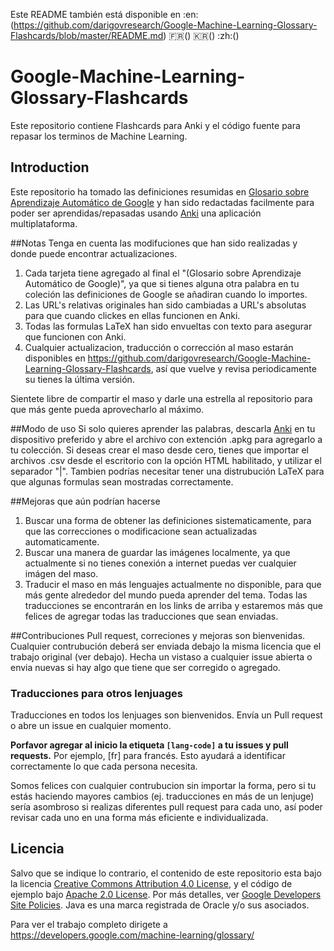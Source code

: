 Este README también está disponible en :en:(https://github.com/darigovresearch/Google-Machine-Learning-Glossary-Flashcards/blob/master/README.md) :fr:() :kr:() :zh:()
# Google-Machine-Learning-Glossary-Flashcards
Este repositorio contiene Flashcards para Anki y el código fuente para repasar los terminos de Machine Learning.

## Introduction
Este repositorio ha tomado las definiciones resumidas en [Glosario sobre Aprendizaje Automático de Google](https://developers.google.com/machine-learning/glossary/) y han sido redactadas facilmente para poder ser aprendidas/repasadas usando <a href="https://apps.ankiweb.net/">Anki</a> una aplicación multiplataforma.

##Notas
Tenga en cuenta las modifuciones que han sido realizadas y donde puede encontrar actualizaciones.
1. Cada tarjeta tiene agregado al final el "(Glosario sobre Aprendizaje Automático de Google)", ya que si tienes alguna otra palabra en tu coleción las definiciones de Google se añadiran cuando lo importes.
2. Las URL's relativas originales han sido cambiadas a URL's absolutas para que cuando clickes en ellas funcionen en Anki.
3. Todas las formulas LaTeX han sido envueltas con texto para asegurar que funcionen con Anki.
4. Cualquier actualizacion, traducción o corrección al maso estarán disponibles en <a href="https://github.com/darigovresearch/Google-Machine-Learning-Glossary-Flashcards">https://github.com/darigovresearch/Google-Machine-Learning-Glossary-Flashcards</a>, así que vuelve y revisa periodicamente su tienes la última versión.

Sientete libre de compartir el maso y darle una estrella al repositorio para que más gente pueda aprovecharlo al máximo.

##Modo de uso
Si solo quieres aprender las palabras, descarla <a href="https://apps.ankiweb.net/">Anki</a> en tu dispositivo preferido y abre el archivo con extención .apkg para agregarlo a tu colección. Si deseas crear el maso desde cero, tienes que importar el archivos .csv desde el escritorio con la opción HTML habilitado, y utilizar el separador "|". Tambien podrías necesitar tener una distrubución LaTeX para que algunas formulas sean mostradas correctamente.

##Mejoras que aún podrían hacerse
1. Buscar una forma de obtener las definiciones sistematicamente, para que las correcciones o modificacione sean actualizadas automaticamente.
2. Buscar una manera de guardar las imágenes localmente, ya que actualmente si no tienes conexión a internet puedas ver cualquier imágen del maso.
3. Traducir el maso en más lenguajes actualmente no disponible, para que más gente alrededor del mundo pueda aprender del tema. Todas las traducciones se encontrarán en los links de arriba y estaremos más que felices de agregar todas las traducciones que sean enviadas.

##Contribuciones
Pull request, correciones y mejoras son bienvenidas. Cualquier contrubución deberá ser enviada debajo la misma licencia que el trabajo original (ver debajo). Hecha un vistaso a cualquier issue abierta o envia nuevas si hay algo que tiene que ser corregido o agregado.

### Traducciones para otros lenjuages
Traducciones en todos los lenjuages son bienvenidos. Envía un Pull request o abre un issue en cualquier momento.

**Porfavor agregar al inicio la etiqueta `[lang-code]` a tu issues y pull requests.** Por ejemplo, [fr] para francés. Esto ayudará a identificar correctamente lo que cada persona necesita.

Somos felices con cualquier contrubucion sin importar la forma, pero si tu estás haciendo mayores cambios (ej. traducciones en más de un lenjuge) sería asombroso si realizas diferentes pull request para cada uno, así poder revisar cada uno en una forma más eficiente e individualizada.

## Licencia
<p>Salvo que se indique lo contrario, el contenido de este repositorio esta bajo la licencia <a href="https://creativecommons.org/licenses/by/4.0/">Creative Commons Attribution 4.0 License</a>, y el código de ejemplo bajo  <a href="https://www.apache.org/licenses/LICENSE-2.0">Apache 2.0 License</a>. Por más detalles, ver <a href="https://developers.google.com/site-policies">Google Developers Site Policies</a>. Java es una marca registrada de Oracle y/o sus asociados.</p>

Para ver el trabajo completo dirigete a https://developers.google.com/machine-learning/glossary/


